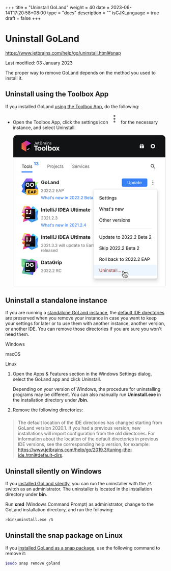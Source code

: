 +++
title = "Uninstall GoLand"
weight = 40
date = 2023-06-14T17:20:58+08:00
type = "docs"
description = ""
isCJKLanguage = true
draft = false
+++
# Uninstall GoLand﻿

https://www.jetbrains.com/help/go/uninstall.html#snap

Last modified: 03 January 2023

The proper way to remove GoLand depends on the method you used to install it.

## Uninstall using the Toolbox App﻿

If you installed GoLand [using the Toolbox App](https://www.jetbrains.com/help/go/installation-guide.html#toolbox), do the following:

- Open the Toolbox App, click the settings icon ![Tool actions](Uninstall_img/app.actions.more.svg) for the necessary instance, and select Uninstall.

  ![Uninstall GoLand using the Toolbox App](Uninstall_img/go_toolbox_app_uninstall_mac.png)

## Uninstall a standalone instance﻿

If you are running a [standalone GoLand instance](https://www.jetbrains.com/help/go/installation-guide.html#standalone), the [default IDE directories](https://www.jetbrains.com/help/go/directories-used-by-the-ide-to-store-settings-caches-plugins-and-logs.html) are preserved when you remove your instance in case you want to keep your settings for later or to use them with another instance, another version, or another IDE. You can remove those directories if you are sure you won't need them.



Windows

macOS

Linux





1. Open the Apps & Features section in the Windows Settings dialog, select the GoLand app and click Uninstall.

   Depending on your version of Windows, the procedure for uninstalling programs may be different. You can also manually run **Uninstall.exe** in the installation directory under **/bin**.

2. Remove the following directories:


> ### 
>
> 
>
> The default location of the IDE directories has changed starting from GoLand version 2020.1. If you had a previous version, new installations will import configuration from the old directories. For information about the location of the default directories in previous IDE versions, see the corresponding help version, for example: https://www.jetbrains.com/help/go/2019.3/tuning-the-ide.html#default-dirs.

## Uninstall silently on Windows﻿

If you [installed GoLand silently](https://www.jetbrains.com/help/go/installation-guide.html#silent), you can run the uninstaller with the `/S` switch as an administrator. The uninstaller is located in the installation directory under **bin**.

Run **cmd** (Windows Command Prompt) as administrator, change to the GoLand installation directory, and run the following:

```bash
>bin\uninstall.exe /S
```



## Uninstall the snap package on Linux﻿

If you [installed GoLand as a snap package](https://www.jetbrains.com/help/go/installation-guide.html#snap), use the following command to remove it:

```bash
$sudo snap remove goland
```
